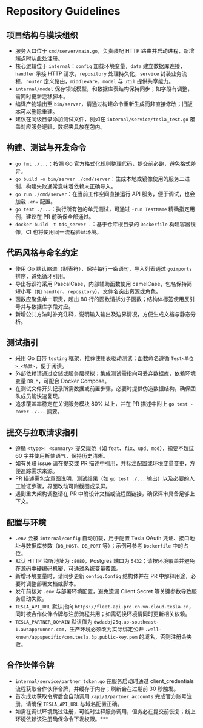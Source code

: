 # Repository Guidelines

## 项目结构与模块组织
- 服务入口位于 `cmd/server/main.go`，负责装配 HTTP 路由并启动进程，新增端点时从此处注册。
- 核心逻辑位于 `internal`：`config` 加载环境变量，`data` 建立数据库连接，`handler` 承接 HTTP 请求，`repository` 处理持久化，`service` 封装业务流程，`router` 定义路由，`middleware`、`model` 与 `util` 提供共享能力。
- `internal/model` 保存领域模型，和数据库表结构保持同步；如字段有调整，需同时更新迁移脚本。
- 编译产物输出至 `bin/server`，请通过构建命令重新生成而非直接修改；旧版本可以删除重建。
- 建议在同级目录添加测试文件，例如在 `internal/service/tesla_test.go` 覆盖对应服务逻辑，数据夹具放在包内。

## 构建、测试与开发命令
- `go fmt ./...`：按照 Go 官方格式化规则整理代码，提交前必跑，避免格式差异。
- `go build -o bin/server ./cmd/server`：生成本地或镜像使用的服务二进制，构建失败通常意味着依赖未正确导入。
- `go run ./cmd/server`：在当前工作空间直接运行 API 服务，便于调试，也会加载 `.env` 配置。
- `go test ./...`：执行所有包的单元测试，可通过 `-run TestName` 精确指定用例，建议在 PR 前确保全部通过。
- `docker build -t tds_server .`：基于仓库根目录的 `Dockerfile` 构建容器镜像，CI 也将使用同一流程验证环境。

## 代码风格与命名约定
- 使用 Go 默认缩进（制表符），保持每行一条语句，导入列表通过 `goimports` 排序，避免循环引用。
- 导出标识符采用 PascalCase，内部辅助函数使用 camelCase，包名保持简短小写（如 `handler`、`repository`），文件名突出资源或角色。
- 函数应聚焦单一职责，超出 80 行的函数请拆分子函数；结构体标签使用反引号并与数据库字段对应。
- 新增公共方法时补充注释，说明输入输出及边界情况，方便生成文档与静态分析。

## 测试指引
- 采用 Go 自带 `testing` 框架，推荐使用表驱动测试；函数命名遵循 `Test<单位>_<场景>`，便于阅读。
- 外部依赖请通过仓储或服务层模拟；集成测试需指向可丢弃数据库，依赖环境变量 `DB_*`，可配合 Docker Compose。
- 在测试文件开头记录所需数据或前置步骤，必要时提供伪造数据结构，确保团队成员能快速复现。
- 追求覆盖率稳定在关键服务模块 80% 以上，并在 PR 描述中附上 `go test -cover ./...` 摘要。

## 提交与拉取请求指引
- 遵循 `<type>: <summary>` 提交规范（如 `feat`、`fix`、`upd`、`mod`），摘要不超过 60 字并使用祈使语气，保持历史清晰。
- 如有关联 issue 请在提交或 PR 描述中引用，并标注配置或环境变量变更，方便追踪需求来源。
- PR 描述需包含意图说明、测试结果（如 `go test ./...` 输出）以及必要的人工验证步骤，界面改动可附截图或录屏。
- 遇到重大架构调整请在 PR 中附设计文档或流程图链接，确保评审具备足够上下文。

## 配置与环境
- `.env` 会被 `internal/config` 自动加载，用于配置 Tesla OAuth 凭证、接口地址与数据库参数（`DB_HOST`、`DB_PORT` 等）；示例可参考 `Dockerfile` 中的占位。
- 默认 HTTP 监听地址为 `:8080`，Postgres 端口为 `5432`；请按环境覆盖并避免在源码中硬编码机密，可通过系统变量覆盖。
- 新增环境变量时，请同步更新 `config.Config` 结构体并在 PR 中解释用途，必要时调整部署文档或脚本。
- 发布前核对 `.env` 与部署环境配置，避免遗漏 Client Secret 等关键参数导致服务启动失败。
- `TESLA_API_URL` 默认指向 `https://fleet-api.prd.cn.vn.cloud.tesla.cn`，同时被合作伙伴令牌与注册流程共用；如需切换环境请同时更新相关依赖。
- `TESLA_PARTNER_DOMAIN` 默认值为 `dwdacbj25q.ap-southeast-1.awsapprunner.com`，生产环境必须改为实际绑定公开 `.well-known/appspecific/com.tesla.3p.public-key.pem` 的域名，否则注册会失败。

## 合作伙伴令牌
- `internal/service/partner_token.go` 在服务启动时通过 client_credentials 流程获取合作伙伴令牌，并缓存于内存；刷新会在过期前 30 秒触发。
- 首次成功获取令牌后会自动调用 `/api/1/partner_accounts` 完成官方账号注册，请确保 `TESLA_API_URL` 与域名配置正确。
- 如需在调试环境跳过注册，可临时注释服务调用，但务必在提交前恢复；线上环境依赖该注册确保命令下发权限。***
